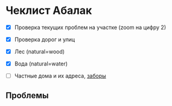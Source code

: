 # Чеклист Абалак

- [x] Проверка текущих проблем на участке (zoom на цифру 2)
- [x] Проверка дорог и улиц
- [x] Лес (natural=wood)
- [x] Вода (natural=water)
- [ ] Частные дома и их адреса, [заборы](http://wiki.openstreetmap.org/wiki/RU:Key:barrier)


## Проблемы

